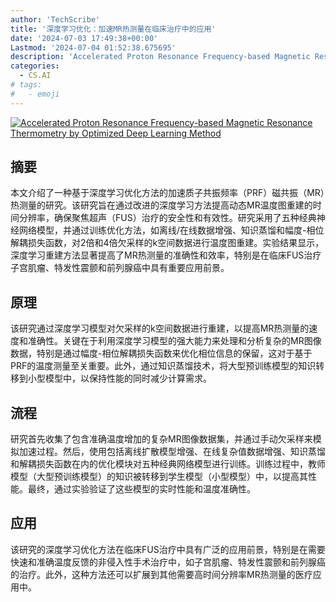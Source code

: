 ```yaml
---
author: 'TechScribe'
title: '深度学习优化：加速MR热测量在临床治疗中的应用'
date: '2024-07-03 17:49:38+00:00'
Lastmod: '2024-07-04 01:52:38.675695'
description: 'Accelerated Proton Resonance Frequency-based Magnetic Resonance Thermometry by Optimized Deep Learning Method'
categories:
  - CS.AI
# tags:
#   - emoji
---
```


[![Accelerated Proton Resonance Frequency-based Magnetic Resonance Thermometry by Optimized Deep Learning Method](https://arxiv-research-1301205113.cos.ap-guangzhou.myqcloud.com/images/2407.03308v1.pdf_0.jpg)](https://arxiv.org/abs/2407.03308v1)

## 摘要

本文介绍了一种基于深度学习优化方法的加速质子共振频率（PRF）磁共振（MR）热测量的研究。该研究旨在通过改进的深度学习方法提高动态MR温度图重建的时间分辨率，确保聚焦超声（FUS）治疗的安全性和有效性。研究采用了五种经典神经网络模型，并通过训练优化方法，如离线/在线数据增强、知识蒸馏和幅度-相位解耦损失函数，对2倍和4倍欠采样的k空间数据进行温度图重建。实验结果显示，深度学习重建方法显著提高了MR热测量的准确性和效率，特别是在临床FUS治疗子宫肌瘤、特发性震颤和前列腺癌中具有重要应用前景。<!--more-->

## 原理

该研究通过深度学习模型对欠采样的k空间数据进行重建，以提高MR热测量的速度和准确性。关键在于利用深度学习模型的强大能力来处理和分析复杂的MR图像数据，特别是通过幅度-相位解耦损失函数来优化相位信息的保留，这对于基于PRF的温度测量至关重要。此外，通过知识蒸馏技术，将大型预训练模型的知识转移到小型模型中，以保持性能的同时减少计算需求。

## 流程

研究首先收集了包含准确温度增加的复杂MR图像数据集，并通过手动欠采样来模拟加速过程。然后，使用包括离线扩散模型增强、在线复杂值数据增强、知识蒸馏和解耦损失函数在内的优化模块对五种经典网络模型进行训练。训练过程中，教师模型（大型预训练模型）的知识被转移到学生模型（小型模型）中，以提高其性能。最终，通过实验验证了这些模型的实时性能和温度准确性。

## 应用

该研究的深度学习优化方法在临床FUS治疗中具有广泛的应用前景，特别是在需要快速和准确温度反馈的非侵入性手术治疗中，如子宫肌瘤、特发性震颤和前列腺癌的治疗。此外，这种方法还可以扩展到其他需要高时间分辨率MR热测量的医疗应用中。